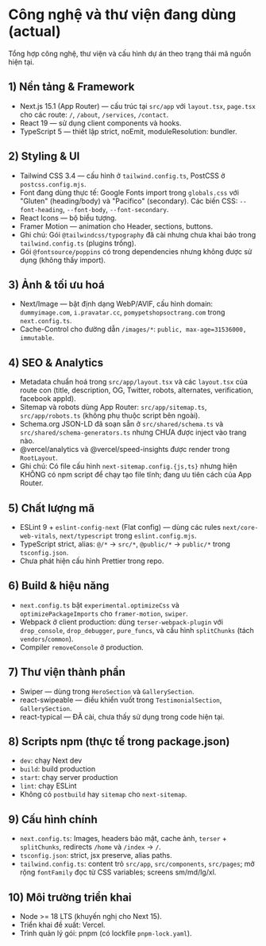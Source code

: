# Công nghệ và thư viện đang dùng (actual)

Tổng hợp công nghệ, thư viện và cấu hình dự án theo trạng thái mã nguồn hiện tại.

## 1) Nền tảng & Framework

- Next.js 15.1 (App Router) — cấu trúc tại `src/app` với `layout.tsx`, `page.tsx` cho các route: `/`, `/about`, `/services`, `/contact`.
- React 19 — sử dụng client components và hooks.
- TypeScript 5 — thiết lập strict, noEmit, moduleResolution: bundler.

## 2) Styling & UI

- Tailwind CSS 3.4 — cấu hình ở `tailwind.config.ts`, PostCSS ở `postcss.config.mjs`.
- Font đang dùng thực tế: Google Fonts import trong `globals.css` với "Gluten" (heading/body) và "Pacifico" (secondary). Các biến CSS: `--font-heading`, `--font-body`, `--font-secondary`.
- React Icons — bộ biểu tượng.
- Framer Motion — animation cho Header, sections, buttons.
- Ghi chú: Gói `@tailwindcss/typography` đã cài nhưng chưa khai báo trong `tailwind.config.ts` (plugins trống).
- Gói `@fontsource/poppins` có trong dependencies nhưng không được sử dụng (không thấy import).

## 3) Ảnh & tối ưu hoá

- Next/Image — bật định dạng WebP/AVIF, cấu hình domain: `dummyimage.com`, `i.pravatar.cc`, `pomypetshopsoctrang.com` trong `next.config.ts`.
- Cache-Control cho đường dẫn `/images/*`: `public, max-age=31536000, immutable`.

## 4) SEO & Analytics

- Metadata chuẩn hoá trong `src/app/layout.tsx` và các `layout.tsx` của route con (title, description, OG, Twitter, robots, alternates, verification, facebook appId).
- Sitemap và robots dùng App Router: `src/app/sitemap.ts`, `src/app/robots.ts` (không phụ thuộc script bên ngoài).
- Schema.org JSON-LD đã soạn sẵn ở `src/shared/schema.ts` và `src/shared/schema-generators.ts` nhưng CHƯA được inject vào trang nào.
- @vercel/analytics và @vercel/speed-insights được render trong `RootLayout`.
- Ghi chú: Có file cấu hình `next-sitemap.config.{js,ts}` nhưng hiện KHÔNG có npm script để chạy tạo file tĩnh; đang ưu tiên cách của App Router.

## 5) Chất lượng mã

- ESLint 9 + `eslint-config-next` (Flat config) — dùng các rules `next/core-web-vitals`, `next/typescript` trong `eslint.config.mjs`.
- TypeScript strict, alias: `@/*` -> `src/*`, `@public/*` -> `public/*` trong `tsconfig.json`.
- Chưa phát hiện cấu hình Prettier trong repo.

## 6) Build & hiệu năng

- `next.config.ts` bật `experimental.optimizeCss` và `optimizePackageImports` cho `framer-motion`, `swiper`.
- Webpack ở client production: dùng `terser-webpack-plugin` với `drop_console`, `drop_debugger`, `pure_funcs`, và cấu hình `splitChunks` (tách `vendors`/`common`).
- Compiler `removeConsole` ở production.

## 7) Thư viện thành phần

- Swiper — dùng trong `HeroSection` và `GallerySection`.
- react-swipeable — điều khiển vuốt trong `TestimonialSection`, `GallerySection`.
- react-typical — ĐÃ cài, chưa thấy sử dụng trong code hiện tại.

## 8) Scripts npm (thực tế trong package.json)

- `dev`: chạy Next dev
- `build`: build production
- `start`: chạy server production
- `lint`: chạy ESLint
- Không có `postbuild` hay `sitemap` cho `next-sitemap`.

## 9) Cấu hình chính

- `next.config.ts`: Images, headers bảo mật, cache ảnh, `terser` + `splitChunks`, redirects `/home` và `/index` -> `/`.
- `tsconfig.json`: strict, jsx preserve, alias paths.
- `tailwind.config.ts`: content trỏ `src/app`, `src/components`, `src/pages`; mở rộng `fontFamily` đọc từ CSS variables; screens sm/md/lg/xl.

## 10) Môi trường triển khai

- Node >= 18 LTS (khuyến nghị cho Next 15).
- Triển khai đề xuất: Vercel.
- Trình quản lý gói: pnpm (có lockfile `pnpm-lock.yaml`).
